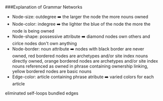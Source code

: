 ###Explanation of Grammar Networks  
  
* Node-size: outdegree :arrow_right: the larger the node the more nouns owned  
* Node-color: indegree :arrow_right: the lighter the blue of the node the more the node is being owned  
* Node-shape: possessive attribute :arrow_right: diamond nodes own others and cirlce nodes don't own anything  
* Node-border: noun attribute :arrow_right: nodes with black border are never owned, red bordered nodes are archetypes and/or site index nouns directly owned, orange bordered nodes are archetypes and/or site index nouns referenced as owned in phrase containing ownership linking, yellow bordered nodes are basic nouns  
* Edge-color: article containing phrase atribute :arrow_right: varied colors for each article  
  
eliminated self-loops
bundled edges